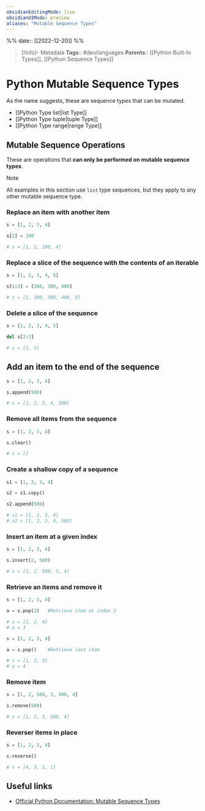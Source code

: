 ```yaml
---
obsidianEditingMode: live
obsidianUIMode: preview
aliases: "Mutable Sequence Types"
---
```

%%
date:: [[2022-12-20]]
%%

> [!info]- Metadata
> **Tags**:: #dev/languages 
> **Parents**:: [[Python Built-In Types]], [[Python Sequence Types]]

# Python Mutable Sequence Types

As the name suggests, these are sequence types that can be mutated.

- [[Python Type list|list Type]]
- [[Python Type tuple|tuple Type]]
- [[Python Type range|range Type]]

## Mutable Sequence Operations

These are operations that **can only be performed on mutable sequence types**.

> [!note]
> All examples in this section use `list` type sequences, but they apply to any other mutable sequence type.

### Replace an item with another item

```python HL:"3"
s = [1, 2, 3, 4]

s[2] = 100

# s = [1, 2, 100, 4]
```

### Replace a slice of the sequence with the contents of an iterable

```python HL:"3"
s = [1, 2, 3, 4, 5]

s[1:3] = [200, 300, 400]

# s = [1, 200, 300, 400, 5]
```

### Delete a slice of the sequence

```python HL:"3"
s = [1, 2, 3, 4, 5]

del s[2:3]

# s = [1, 5]
```

## Add an item to the end of the sequence

```python HL:"3"
s = [1, 2, 3, 4]

s.append(500)

# s = [1, 2, 3, 4, 500]
```

### Remove all items from the sequence

```python HL:"3"
s = [1, 2, 3, 4]

s.clear()

# s = []
```

### Create a shallow copy of a sequence

```python HL:"3"
s1 = [1, 2, 3, 4]

s2 = s1.copy()

s2.append(500)

# s1 = [1, 2, 3, 4]
# s2 = [1, 2, 3, 4, 500]
```

### Insert an item at a given index

```python HL:"3"
s = [1, 2, 3, 4]

s.insert(2, 500)

# s = [1, 2, 500, 3, 4]
```

### Retrieve an items and remove it

```python HL:"3"
s = [1, 2, 3, 4]

a = s.pop(2)   #Retrieve item at index 2

# s = [1, 2, 4]
# a = 3
```

```python HL:"3"
s = [1, 2, 3, 4]

a = s.pop()    #Retrieve last item

# s = [1, 2, 3]
# a = 4
```

### Remove item

```python HL:"3"
s = [1, 2, 500, 3, 500, 4]

s.remove(500)

# s = [1, 2, 3, 500, 4]
```

### Reverser items in place

```python HL:"3"
s = [1, 2, 3, 4]

s.reverse()

# s = [4, 3, 2, 1]
```

## Useful links

- [Official Python Documentation: Mutable Sequence Types](https://docs.python.org/3/library/stdtypes.html#mutable-sequence-types)
